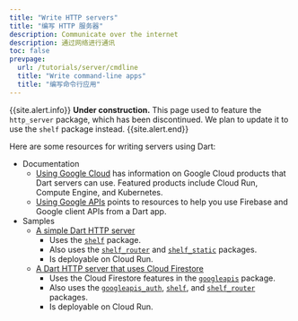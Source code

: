 ```yaml
---
title: "Write HTTP servers"
title: "编写 HTTP 服务器"
description: Communicate over the internet
description: 通过网络进行通讯
toc: false
prevpage:
  url: /tutorials/server/cmdline
  title: "Write command-line apps"
  title: "编写命令行应用"
---
```



{{site.alert.info}}
  **Under construction.**
  This page used to feature the `http_server` package,
  which has been discontinued.
  We plan to update it to use the `shelf` package instead.
{{site.alert.end}}

Here are some resources for writing servers using Dart:

* Documentation
  * [Using Google Cloud][] has information on Google Cloud products
    that Dart servers can use.
    Featured products include Cloud Run, Compute Engine, and Kubernetes.
  * [Using Google APIs][] points to resources to help you
    use Firebase and Google client APIs from a Dart app.
* Samples
  * [A simple Dart HTTP server][simple-sample]
    * Uses the [`shelf`][] package.
    * Also uses the [`shelf_router`][] and [`shelf_static`][] packages.
    * Is deployable on Cloud Run.
  * [A Dart HTTP server that uses Cloud Firestore][cloud-sample]
    * Uses the Cloud Firestore features in the [`googleapis`][] package.
    * Also uses the [`googleapis_auth`][], [`shelf`][], and
      [`shelf_router`][] packages.
    * Is deployable on Cloud Run.

[cloud-sample]: https://github.com/dart-lang/samples/tree/master/server/google_apis
[`googleapis`]: {{site.pub-pkg}}/googleapis
[`googleapis_auth`]: {{site.pub-pkg}}/googleapis_auth
[`shelf`]: {{site.pub-pkg}}/shelf
[`shelf_router`]: {{site.pub-pkg}}/shelf_router
[`shelf_static`]: {{site.pub-pkg}}/shelf_static
[simple-sample]: https://github.com/dart-lang/samples/tree/master/server/simple
[Using Google APIs]: /guides/google-apis
[Using Google Cloud]: /server/google-cloud
